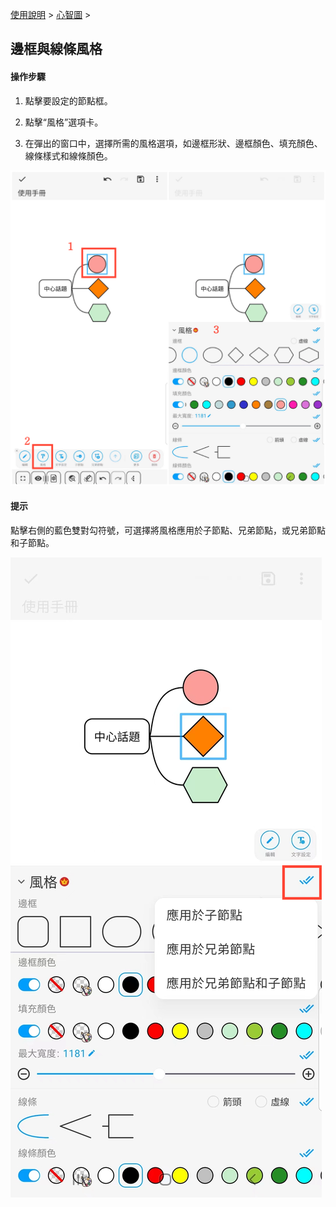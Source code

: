 [使用說明](/dragonnest/drawnote/manual/zh) > [心智圖](/dragonnest/drawnote/manual/zh/mind_mapping) >

邊框與線條風格
---
#### 操作步驟

1. 點擊要設定的節點框。

2. 點擊“風格”選項卡。

3. 在彈出的窗口中，選擇所需的風格選項，如邊框形狀、邊框顏色、填充顏色、線條樣式和線條顏色。

![](imgs/border_and_line_style.png)

#### 提示

點擊右側的藍色雙對勾符號，可選擇將風格應用於子節點、兄弟節點，或兄弟節點和子節點。

![](imgs/border_and_line_style1.png)